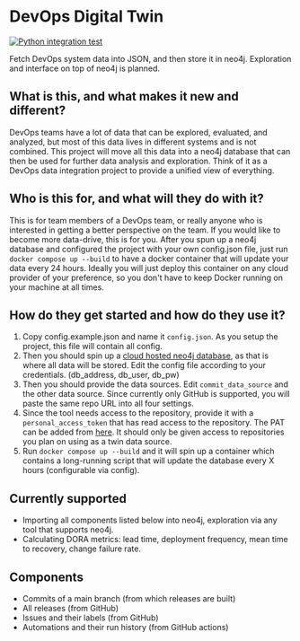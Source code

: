 # DevOps Digital Twin

[![Python integration test](https://github.com/jangruenwaldt/devops-digital-twin/actions/workflows/ci.yaml/badge.svg)](https://github.com/jangruenwaldt/devops-digital-twin/actions/workflows/ci.yaml)

Fetch DevOps system data into JSON, and then store it in neo4j. Exploration and interface on top of neo4j is planned.

## What is this, and what makes it new and different?

DevOps teams have a lot of data that can be explored, evaluated, and analyzed, but most of this data lives in different
systems and is not combined. This project will move all this data into a neo4j database that can then be used for
further data analysis and exploration. Think of it as a DevOps data integration project to provide a unified view of
everything.

## Who is this for, and what will they do with it?

This is for team members of a DevOps team, or really anyone who is interested in getting a better perspective on the
team. If you would like to become more data-drive, this is for you. After you spun up a neo4j database and configured
the project with your own config.json file, just run `docker compose up --build` to have a docker container that will
update your data every 24 hours. Ideally you will just deploy this container on any cloud provider of your preference,
so you don't have to keep Docker running on your machine at all times.

## How do they get started and how do they use it?

1. Copy config.example.json and name it `config.json`. As you setup the project, this file will contain all config.
2. Then you should spin up a [cloud hosted neo4j database](https://neo4j.com/cloud/platform/aura-graph-database/), as
   that is where all data will be stored. Edit the config file according to your credentials. (db_address, db_user,
   db_pw)
3. Then you should provide the data sources. Edit `commit_data_source` and the other data source. Since currently only
   GitHub is supported, you will paste the same repo URL into all four settings.
4. Since the tool needs access to the repository, provide it with a `personal_access_token` that has read access to the
   repository. The PAT can be added from [here](https://github.com/settings/tokens). It should only be given access to
   repositories you plan on using as a twin data source.
5. Run `docker compose up --build` and it will spin up a container which contains a long-running script that will update
   the database every X hours (configurable via config).

## Currently supported

- Importing all components listed below into neo4j, exploration via any tool that supports neo4j.
- Calculating DORA metrics: lead time, deployment frequency, mean time to recovery, change failure rate.

## Components

- Commits of a main branch (from which releases are built)
- All releases (from GitHub)
- Issues and their labels (from GitHub)
- Automations and their run history (from GitHub actions)
